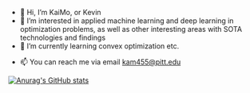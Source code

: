 - 👋 Hi, I’m KaiMo, or Kevin
- 👀 I’m interested in applied machine learning and deep learning in optimization problems, as well as other interesting areas with SOTA technologies and findings
- 🌱 I’m currently learning convex optimization etc.
<!--- - 💞️ I’m looking to collaborate on --->
- 📫 You can reach me via email kam455@pitt.edu

<!---
kaimo455/kaimo455 is a ✨ special ✨ repository because its `README.md` (this file) appears on your GitHub profile.
You can click the Preview link to take a look at your changes.
--->

[![Anurag's GitHub stats](https://github-readme-stats-sigma-five.vercel.app/api?username=kaimo455)](https://github.com/anuraghazra/github-readme-stats)

